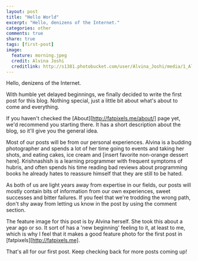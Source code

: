 ```yaml
---
layout: post
title: "Hello World"
excerpt: "Hello, denizens of the Internet."
categories: other
comments: true
share: true
tags: [first-post]
image:
  feature: morning.jpeg
  credit: Alvina Joshi
  creditlink: http://s1381.photobucket.com/user/Alvina_Joshi/media/1_AlvinaJoshi1of1-7_zpsc9a34f3c.jpg.html
---
```


Hello, denizens of the Internet.

With humble yet delayed beginnings, we finally decided to write the first post
for this blog. Nothing special, just a little bit about what's about to come
and everything.

If you haven't checked the [About][http://fatpixels.me/about/] page yet, we'd
recommend you starting there. It has a short description about the blog, so
it'll give you the general idea.

Most of our posts will be from our personal experiences. Alvina is a budding
photographer and spends a lot of her time going to events and taking her shots,
and eating cakes, ice cream and [insert favorite non-orange dessert here].
Krishnashish is a learning programmer with frequent symptoms of hubris, and
often spends his time reading bad reviews about programming books he already
hates to reassure himself that they are still to be hated.

As both of us are light years away from expertise in our fields, our posts will
mostly contain bits of information from our own experiences, sweet successes and
bitter failures. If you feel that we're trodding the wrong path, don't shy away
from letting us know in the post by using the comment section.

The feature image for this post is by Alvina herself. She took this about a year
ago or so. It sort of has a 'new beginning' feeling to it, at least to me, which
is why I feel that it makes a good feature photo for the first post in
[fatpixels][http://fatpixels.me].

That's all for our first post. Keep checking back for more posts coming up!

